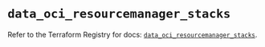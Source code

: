 # `data_oci_resourcemanager_stacks`

Refer to the Terraform Registry for docs: [`data_oci_resourcemanager_stacks`](https://registry.terraform.io/providers/hashicorp/oci/7.19.0/docs/data-sources/resourcemanager_stacks).
